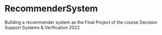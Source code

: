 # RecommenderSystem
Building a recommender system as the Final Project of the course Decision Support Systems &amp; Verification 2022
